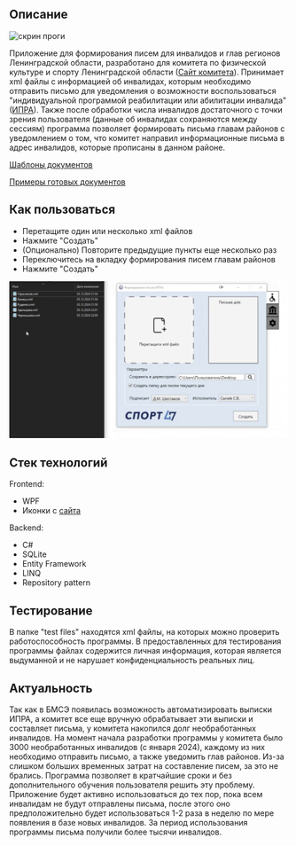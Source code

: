 <h2> Описание </h2>
<img src="https://github.com/user-attachments/assets/91a77269-1bdf-4633-ba2e-b0a5e054f430" alt="скрин проги">

Приложение для формирования писем для инвалидов и глав регионов Ленинградской области, разработано для комитета по физической культуре и спорту Ленинградской области (<a href="https://sport.lenobl.ru/" target="_blank">Сайт комитета</a>). Принимает xml файлы с информацией об инвалидах, которым необходимо отправить письмо для уведомления о возможности воспользоваться "индивидуальной программой реабилитации или абилитации инвалида" (<a href="https://47.gbmse.ru/reabilitaciya-i-abilitaciya-invalidov/" target="_blank">ИПРА</a>). Также после обработки числа инвалидов достаточного с точки зрения пользователя (данные об инвалидах сохраняются между сессиям) программа позволяет формировать письма главам районов с уведомлением о том, что комитет направил информационные письма в адрес инвалидов, которые прописаны в данном районе. 

<a href="https://github.com/OneCreator14/XML_Handler/blob/main/XML_Handler/Templates" target="_blank">Шаблоны документов</a>

<a href="https://github.com/OneCreator14/XML_Handler/blob/main/XML_Handler/Results" target="_blank">Примеры готовых документов</a>

<h2>Как пользоваться</h2>
  <ul>
    <li>Перетащите один или несколько xml файлов</li>
    <li>Нажмите "Создать"</li>
    <li>(Опционально) Повторите предыдущие пункты еще несколько раз</li>
    <li>Переключитесь на вкладку формирования писем главам районов</li>
    <li>Нажмите "Создать"</li>
  </ul>

<img src="https://github.com/OneCreator14/XML_Handler/blob/main/XML_Handler/Resources/IPRA%20work.gif" alt="скрин проги">

<h2>Стек технологий</h2>
Frontend:
<ul>
  <li>WPF</li>
  <li>Иконки с <a href="https://icons8.ru/icons" target="_blank">сайта</a></li>
</ul>

Backend:
<ul>
  <li>C#</li>
  <li>SQLite</li>
  <li>Entity Framework</li>
  <li>LINQ</li>
  <li>Repository pattern</li>
</ul>

<h2>Тестирование</h2>
В папке "test files" находятся xml файлы, на которых можно проверить работоспособность программы.
В предоставленных для тестирования программы файлах содержится личная информация, которая является выдуманной и не нарушает конфиденциальность реальных лиц.

<h2>Актуальность</h2>
Так как в БМСЭ появилась возможность автоматизировать выписки ИПРА, а комитет все еще вручную обрабатывает эти выписки и составляет письма, у комитета накопился долг необработанных инвалидов.
На момент начала разработки программы у комитета было 3000 необработанных инвалидов (с января 2024), каждому из них необходимо отправить письмо, а также уведомить глав районов. Из-за слишком больших временных затрат на составление писем, за это не брались. Программа позволяет в кратчайшие сроки и без дополнительного обучения пользователя решить эту проблему. Приложение будет активно использоваться до тех пор, пока всем инвалидам не будут отправлены письма, после этого оно предположительно будет использоваться 1-2 раза в неделю по мере появления в базе новых инвалидов.
За период использования программы письма получили более тысячи инвалидов.


